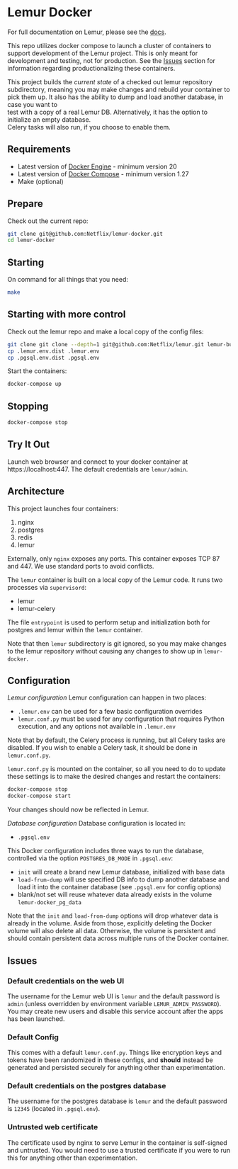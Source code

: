 Lemur Docker
============

For full documentation on Lemur, please see the [docs](https://lemur.readthedocs.org).

This repo utilizes docker compose to launch a cluster of containers to support development of the Lemur project. 
This is only meant for development and testing, not for production. See the [Issues](#Issues) section for information 
regarding productionalizing these containers.

This project builds the _current state_ of a checked out lemur repository subdirectory, meaning you may make changes and 
rebuild your container to pick them up. It also has the ability to dump and load another database, in case you want to  
test with a copy of a real Lemur DB. Alternatively, it has the option to initialize an empty database.  
Celery tasks will also run, if you choose to enable them.


Requirements
------------

- Latest version of [Docker Engine](https://docs.docker.com/engine/install/) - minimum version 20
- Latest version of [Docker Compose](https://docs.docker.com/compose/install/) - minimum version 1.27
- Make (optional)

Prepare
------------

Check out the current repo:
```bash
git clone git@github.com:Netflix/lemur-docker.git
cd lemur-docker
```   

Starting
------------

On command for all things that you need:
```bash
make
``` 

Starting with more control
--------

Check out the lemur repo and make a local copy of the config files:

```bash
git clone git clone --depth=1 git@github.com:Netflix/lemur.git lemur-build-docker/.lemur
cp .lemur.env.dist .lemur.env
cp .pgsql.env.dist .pgsql.env
```    

Start the containers:
```bash
docker-compose up
``` 

Stopping
--------
```bash
docker-compose stop
```     

Try It Out
----------

Launch web browser and connect to your docker container at https://localhost:447. The default credentials are `lemur/admin`.

Architecture
-------------

This project launches four containers:

1. nginx
1. postgres
1. redis
1. lemur

Externally, only `nginx` exposes any ports. This container exposes TCP 87 and 447. We use standard ports to avoid conflicts.

The `lemur` container is built on a local copy of the Lemur code. It runs two processes via `supervisord`:

- lemur
- lemur-celery

The file `entrypoint` is used to perform setup and initialization both for postgres and lemur within the `lemur` container.

Note that then `lemur` subdirectory is git ignored, so you may make changes to the lemur repository without causing any changes to show up in `lemur-docker`.

Configuration
-------------

*Lemur configuration*
Lemur configuration can happen in two places:
 - `.lemur.env` can be used for a few basic configuration overrides
 - `lemur.conf.py` must be used for any configuration that requires Python execution, and any options not available in `.lemur.env`

Note that by default, the Celery process is running, but all Celery tasks are disabled. If you wish to enable a Celery task, it should be done in `lemur.conf.py`.

`lemur.conf.py` is mounted on the container, so all you need to do to update these settings is to make the desired changes and restart the containers:
```bash
docker-compose stop
docker-compose start
``` 

Your changes should now be reflected in Lemur.

*Database configuration*
Database configuration is located in:
- `.pgsql.env`

This Docker configuration includes three ways to run the database, controlled via the option `POSTGRES_DB_MODE` in `.pgsql.env`:
- `init` will create a brand new Lemur database, initialized with base data
- `load-frum-dump` will use specified DB info to dump another database and load it into the container database (see `.pgsql.env` for config options)
- blank/not set will reuse whatever data already exists in the volume `lemur-docker_pg_data`

Note that the `init` and `load-from-dump` options will drop whatever data is already in the volume. Aside from those, 
explicitly deleting the Docker volume will also delete all data. Otherwise, the volume is persistent and should contain 
persistent data across multiple runs of the Docker container.

Issues
------

### Default credentials on the web UI

The username for the Lemur web UI is `lemur` and the default password is `admin` (unless overridden by environment 
variable `LEMUR_ADMIN_PASSWORD`). You may create new users and disable this service account after the apps has been launched.  

### Default Config

This comes with a default `lemur.conf.py`.
Things like encryption keys and tokens have been randomized in these configs, and **should** instead be generated and 
persisted securely for anything other than experimentation.

### Default credentials on the postgres database

The username for the postgres database is `lemur` and the default password is `12345` (located in `.pgsql.env`).

### Untrusted web certificate

The certificate used by nginx to serve Lemur in the container is self-signed and untrusted. You would need to use a 
trusted certificate if you were to run this for anything other than experimentation.
